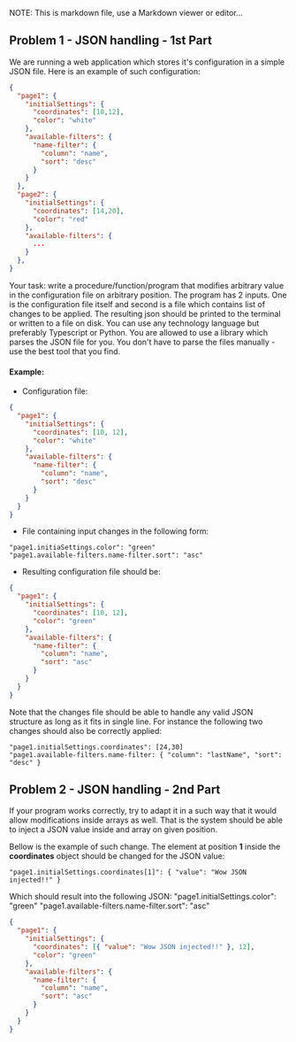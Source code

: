 NOTE: This is markdown file, use a Markdown viewer or editor...

## Problem 1 - JSON handling - 1st Part

We are running a web application which stores it's configuration in a simple JSON file. Here is an example of such configuration:

```json
{
  "page1": {
    "initialSettings": {
      "coordinates": [10,12],
      "color": "white"
    },
    "available-filters": {
      "name-filter": {
        "column": "name",
        "sort": "desc"
      }
    }
  },
  "page2": {
    "initialSettings": {
      "coordinates": [14,20],
      "color": "red"
    },
    "available-filters": {
      ...
    }
  },
}
```

Your task: write a procedure/function/program that modifies arbitrary value in the configuration file on arbitrary position. The program has 2 inputs. One is the configuration file itself and second is a file which contains list of changes to be applied. The resulting json should be printed to the terminal or written to a file on disk. You can use any technology language but preferably Typescript or Python. You are allowed to use a library which parses the JSON file for you. You don't have to parse the files manually - use the best tool that you find.

#### Example:

- Configuration file:

```json
{
  "page1": {
    "initialSettings": {
      "coordinates": [10, 12],
      "color": "white"
    },
    "available-filters": {
      "name-filter": {
        "column": "name",
        "sort": "desc"
      }
    }
  }
}
```

- File containing input changes in the following form:

```
"page1.initiaSettings.color": "green"
"page1.available-filters.name-filter.sort": "asc"
```

- Resulting configuration file should be:

```json
{
  "page1": {
    "initialSettings": {
      "coordinates": [10, 12],
      "color": "green"
    },
    "available-filters": {
      "name-filter": {
        "column": "name",
        "sort": "asc"
      }
    }
  }
}
```

Note that the changes file should be able to handle any valid JSON structure as long as it fits in single line. For instance the following two changes should also be correctly applied:

```
"page1.initialSettings.coordinates": [24,30]
"page1.available-filters.name-filter: { "column": "lastName", "sort": "desc" }
```

## Problem 2 - JSON handling - 2nd Part

If your program works correctly, try to adapt it in a such way that it would allow modifications inside arrays as well. That is the system should be able to inject a JSON value inside and array on given position.

Bellow is the example of such change. The element at position **1** inside the **coordinates** object should be changed for the JSON value:

```
"page1.initialSettings.coordinates[1]": { "value": "Wow JSON injected!!" }
```

Which should result into the following JSON:
"page1.initialSettings.color": "green"
"page1.available-filters.name-filter.sort": "asc"

```json
{
  "page1": {
    "initialSettings": {
      "coordinates": [{ "value": "Wow JSON injected!!" }, 12],
      "color": "green"
    },
    "available-filters": {
      "name-filter": {
        "column": "name",
        "sort": "asc"
      }
    }
  }
}
```
